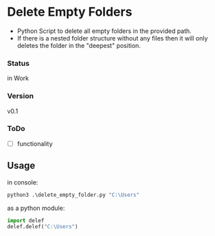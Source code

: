 # Delete Empty Folders

* Python Script to delete all empty folders in the provided path.
* If there is a nested folder structure without any files then it will only deletes the folder in the "deepest" position.

### Status
in Work
### Version
v0.1
### ToDo
- [ ] functionality

## Usage
in console:
```python
python3 .\delete_empty_folder.py "C:\Users"
```
as a python module:
```python
import delef
delef.delef("C:\Users")
```